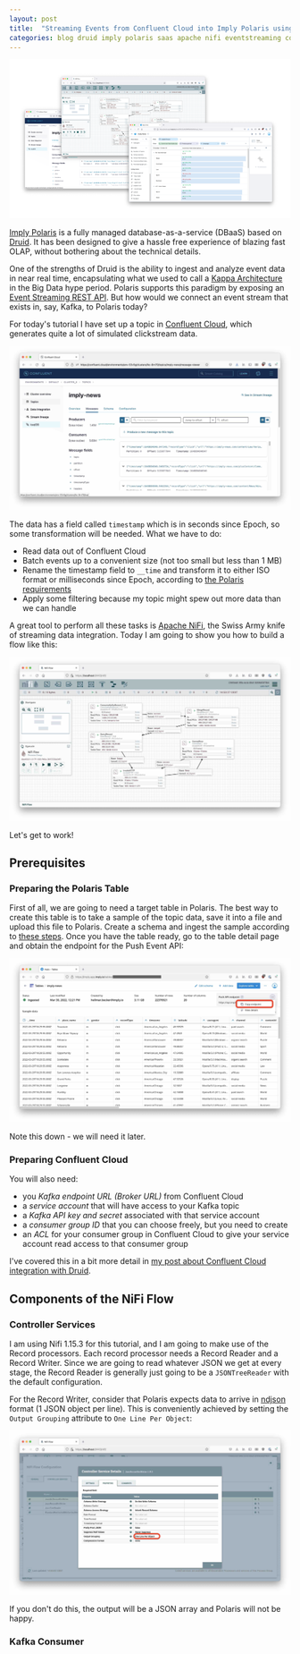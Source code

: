 ```yaml
---
layout: post
title:  "Streaming Events from Confluent Cloud into Imply Polaris using Nifi"
categories: blog druid imply polaris saas apache nifi eventstreaming confluent kafka
---
```


![Banner](/assets/2022-04-02-01-banner.png)

[Imply Polaris](https://imply.io/polaris-signup) is a fully managed database-as-a-service (DBaaS) based on [Druid](https://druid.apache.org/). It has been designed to give a hassle free experience of blazing fast OLAP, without bothering about the technical details.

One of the strengths of Druid is the ability to ingest and analyze event data in near real time, encapsulating what we used to call a [Kappa Architecture](https://medium.com/@devin.bost/the-kappa-architecture-8105a3c10f98) in the Big Data hype period. Polaris supports this paradigm by exposing an [Event Streaming REST API](https://docs.imply.io/polaris/api-stream/). But how would we connect an event stream that exists in, say, Kafka, to Polaris today?

For today's tutorial I have set up a topic in [Confluent Cloud](https://www.confluent.io/confluent-cloud/), which generates quite a lot of simulated clickstream data. 

![Confluent Cloud screenshot](/assets/2022-04-02-01c-confluent.jpg)

The data has a field called `timestamp` which is in seconds since Epoch, so some transformation will be needed. What we have to do:

- Read data out of Confluent Cloud
- Batch events up to a convenient size (not too small but less than 1 MB)
- Rename the timestamp field to `__time` and transform it to either ISO format or milliseconds since Epoch, according to [the Polaris requirements](https://docs.imply.io/polaris/supported-formats/#supported-time-formats)
- Apply some filtering because my topic might spew out more data than we can handle

A great tool to perform all these tasks is [Apache NiFi](https://nifi.apache.org/), the Swiss Army knife of streaming data integration. Today I am going to show you how to build a flow like this:

![NiFi screenshot](/assets/2022-04-02-01a-flow.jpg)

Let's get to work!

## Prerequisites

### Preparing the Polaris Table

First of all, we are going to need a target table in Polaris. The best way to create this table is to take a sample of the topic data, save it into a file and upload this file to Polaris. Create a schema and ingest the sample according to [these steps](https://docs.imply.io/polaris/schema/). Once you have the table ready, go to the table detail page and obtain the endpoint for the Push Event API:

![Get Table ID and API endpoint](/assets/2022-04-02-07-table-id.jpg)

Note this down - we will need it later.

### Preparing Confluent Cloud

You will also need:
- you _Kafka endpoint URL (Broker URL)_ from Confluent Cloud
- a _service account_ that will have access to your Kafka topic
- a _Kafka API key and secret_ associated with that service account
- a _consumer group ID_ that you can choose freely, but you need to create
- an _ACL_ for your consumer group in Confluent Cloud to give your service account read access to that consumer group

I've covered this in a bit more detail in [my post about Confluent Cloud integration with Druid](/2021/10/19/reading-avro-streams-from-confluent-cloud-into-druid/).

## Components of the NiFi Flow

### Controller Services

I am using Nifi 1.15.3 for this tutorial, and I am going to make use of the Record processors. Each record processor needs a Record Reader and a Record Writer. Since we are going to read whatever JSON we get at every stage, the Record Reader is generally just going to be a `JSONTreeReader` with the default configuration. 

For the Record Writer, consider that Polaris expects data to arrive in [ndjson](http://ndjson.org/) format (1 JSON object per line). This is  conveniently achieved by setting the `Output Grouping` attribute to `One Line Per Object`:

![Record Writer Configuration](/assets/2022-04-02-03-recordwriter.jpg)

If you don't do this, the output will be a JSON array and Polaris will not be happy.

### Kafka Consumer


